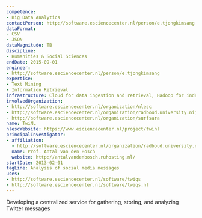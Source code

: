 ```yaml
---
competence:
- Big Data Analytics
contactPerson: http://software.esciencecenter.nl/person/e.tjongkimsang
dataFormat:
- CSV
- JSON
dataMagnitude: TB
discipline:
- Humanities & Social Sciences
endDate: 2015-09-01
engineer:
- http://software.esciencecenter.nl/person/e.tjongkimsang
expertise:
- Text Mining
- Information Retrieval
infrastructure: Cloud for data ingestion and retrieval, Hadoop for indexing and searching
involvedOrganization:
- http://software.esciencecenter.nl/organization/nlesc
- http://software.esciencecenter.nl/organization/radboud.university.nijmegen
- http://software.esciencecenter.nl/organization/surfsara
name: TwiNL
nlescWebsite: https://www.esciencecenter.nl/project/twinl
principalInvestigator:
- affiliation:
  - http://software.esciencecenter.nl/organization/radboud.university.nijmegen
  name: Prof. Antal van den Bosch
  website: http://antalvandenbosch.ruhosting.nl/
startDate: 2013-02-01
tagLine: Analysis of social media messages
uses:
- http://software.esciencecenter.nl/software/twiqs
- http://software.esciencecenter.nl/software/twiqs.nl
---
```

Developing a centralized service for gathering, storing, and analyzing Twitter messages
